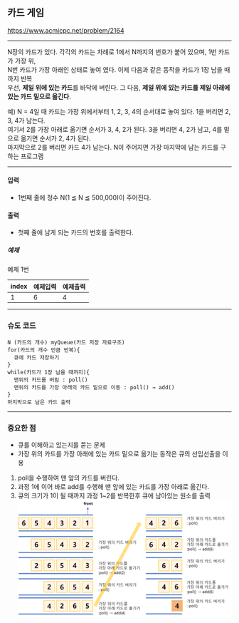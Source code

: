 ## 카드 게임

https://www.acmicpc.net/problem/2164

-----
N장의 카드가 있다. 각각의 카드는 차례로 1에서 N까지의 번호가 붙어 있으며, 1번 카드가 가장 위,  
N번 카드가 가장 아래인 상태로 놓여 였다. 이제 다음과 같은 동작을 카드가 1장 남을 때까지 반복  
우선, **제일 위에 있는 카드**를 바닥에 버린다. 그 다음, **제일 위에 있는 카드를 제일 아래에 있는 카드 밑으로 옮긴다**.

예) N = 4일 때 카드는 가장 위에서부터 1, 2, 3, 4의 순서대로 놓여 있다. 1을 버리면 2, 3, 4가 남는다.  
여기서 2를 가장 아래로 옮기면 순서가 3, 4, 2가 된다. 3을 버리면 4, 2가 남고, 4를 밑으로 옮기면 순서가 2, 4가 된다.  
마지막으로 2를 버리면 카드 4가 남는다. N이 주어지면 가장 마지막에 남는 카드를 구하는 프로그램

-----
#### 입력
- 1번째 줄에 정수 N(1 ≦ N ≦ 500,000)이 주어진다.

#### 출력
- 첫째 줄에 남게 되는 카드의 번호를 출력한다.

##### 예제
예제 1번

| index | 예제입력 | 예제출력 |
|-------|------|------|
| 1     | 6    | 4    |

-----
### 슈도 코드
  ```
N (카드의 개수) myQueue(카드 저장 자료구조)
for(카드의 개수 만큼 반복){
    큐에 카드 저장하기
}
while(카드가 1장 남을 때까지){
    맨위의 카드를 버림 : poll()
    맨위의 카드를 가장 아래의 카드 밑으로 이동 : poll() → add()
}
마지막으로 남은 카드 출력
  ```
-----
### 중요한 점
- 큐를 이해하고 있는지를 묻는 문제 
- 가장 위의 카드를 가장 아래에 있는 카드 밑으로 옮기는 동작은 큐의 선입선출을 이용
1. poll을 수행하여 맨 앞의 카드를 버린다.
2. 과정 1에 이어 바로 add를 수행해 맨 앞에 있는 카드를 가장 아래로 옮긴다.
3. 큐의 크기가 1이 될 때까지 과정 1~2를 반복한후 큐에 남아있는 원소를 출력
![img_31.png](img_31.png)